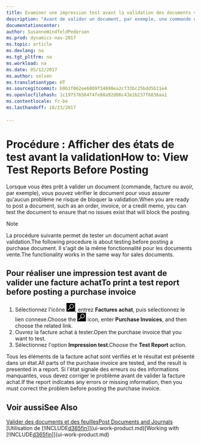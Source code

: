```yaml
---
title: Examiner une impression test avant la validation des documents vente ou achat
description: "Avant de valider un document, par exemple, une commande ou un avoir, vous pouvez l'imprimer et le passer en revue pour vérifier les erreurs possibles susceptibles de bloquer la validation."
documentationcenter: 
author: SusanneWindfeldPedersen
ms.prod: dynamics-nav-2017
ms.topic: article
ms.devlang: na
ms.tgt_pltfrm: na
ms.workload: na
ms.date: 05/12/2017
ms.author: solsen
ms.translationtype: HT
ms.sourcegitcommit: b9b1f062ee6009f34698ea2cf33bc25bdd5b11e4
ms.openlocfilehash: 1c197576564f4fe88a92d06c43e2b237f6836aa1
ms.contentlocale: fr-be
ms.lasthandoff: 10/23/2017

---
```

# <a name="how-to-view-test-reports-before-posting"></a><span data-ttu-id="8eb54-103">Procédure : Afficher des états de test avant la validation</span><span class="sxs-lookup"><span data-stu-id="8eb54-103">How to: View Test Reports Before Posting</span></span>
<span data-ttu-id="8eb54-104">Lorsque vous êtes prêt à valider un document (commande, facture ou avoir, par exemple), vous pouvez vérifier le document pour vous assurer qu'aucun problème ne risque de bloquer la validation.</span><span class="sxs-lookup"><span data-stu-id="8eb54-104">When you are ready to post a document, such as an order, invoice, or a credit memo, you can test the document to ensure that no issues exist that will block the posting.</span></span>

> [!NOTE]  
>   <span data-ttu-id="8eb54-105">La procédure suivante permet de tester un document achat avant validation.</span><span class="sxs-lookup"><span data-stu-id="8eb54-105">The following procedure is about testing before posting a purchase document.</span></span> <span data-ttu-id="8eb54-106">Il s'agit de la même fonctionnalité pour les documents vente.</span><span class="sxs-lookup"><span data-stu-id="8eb54-106">The functionality works in the same way for sales documents.</span></span>

## <a name="to-print-a-test-report-before-posting-a-purchase-invoice"></a><span data-ttu-id="8eb54-107">Pour réaliser une impression test avant de valider une facture achat</span><span class="sxs-lookup"><span data-stu-id="8eb54-107">To print a test report before posting a purchase invoice</span></span>
1. <span data-ttu-id="8eb54-108">Sélectionnez l'icône ![Page ou état pour la recherche](media/ui-search/search_small.png "Page ou état pour la recherche"), entrez **Factures achat**, puis sélectionnez le lien connexe.</span><span class="sxs-lookup"><span data-stu-id="8eb54-108">Choose the ![Search for Page or Report](media/ui-search/search_small.png "Search for Page or Report icon") icon, enter **Purchase Invoices**, and then choose the related link.</span></span>
2. <span data-ttu-id="8eb54-109">Ouvrez la facture achat à tester.</span><span class="sxs-lookup"><span data-stu-id="8eb54-109">Open the purchase invoice that you want to test.</span></span>
3. <span data-ttu-id="8eb54-110">Sélectionnez l'option **Impression test**.</span><span class="sxs-lookup"><span data-stu-id="8eb54-110">Choose the **Test Report** action.</span></span>  

<span data-ttu-id="8eb54-111">Tous les éléments de la facture achat sont vérifiés et le résultat est présenté dans un état.</span><span class="sxs-lookup"><span data-stu-id="8eb54-111">All parts of the purchase invoice are tested, and the result is presented in a report.</span></span> <span data-ttu-id="8eb54-112">Si l'état signale des erreurs ou des informations manquantes, vous devez corriger le problème avant de valider la facture achat.</span><span class="sxs-lookup"><span data-stu-id="8eb54-112">If the report indicates any errors or missing information, then you must correct the problem before posting the purchase invoice.</span></span>

## <a name="see-also"></a><span data-ttu-id="8eb54-113">Voir aussi</span><span class="sxs-lookup"><span data-stu-id="8eb54-113">See Also</span></span>
[<span data-ttu-id="8eb54-114">Valider des documents et des feuilles</span><span class="sxs-lookup"><span data-stu-id="8eb54-114">Post Documents and Journals</span></span>](ui-post-documents-journals.md)  
<span data-ttu-id="8eb54-115">[Utilisation de [!INCLUDE[d365fin](includes/d365fin_md.md)]](ui-work-product.md)</span><span class="sxs-lookup"><span data-stu-id="8eb54-115">[Working with [!INCLUDE[d365fin](includes/d365fin_md.md)]](ui-work-product.md)</span></span>


